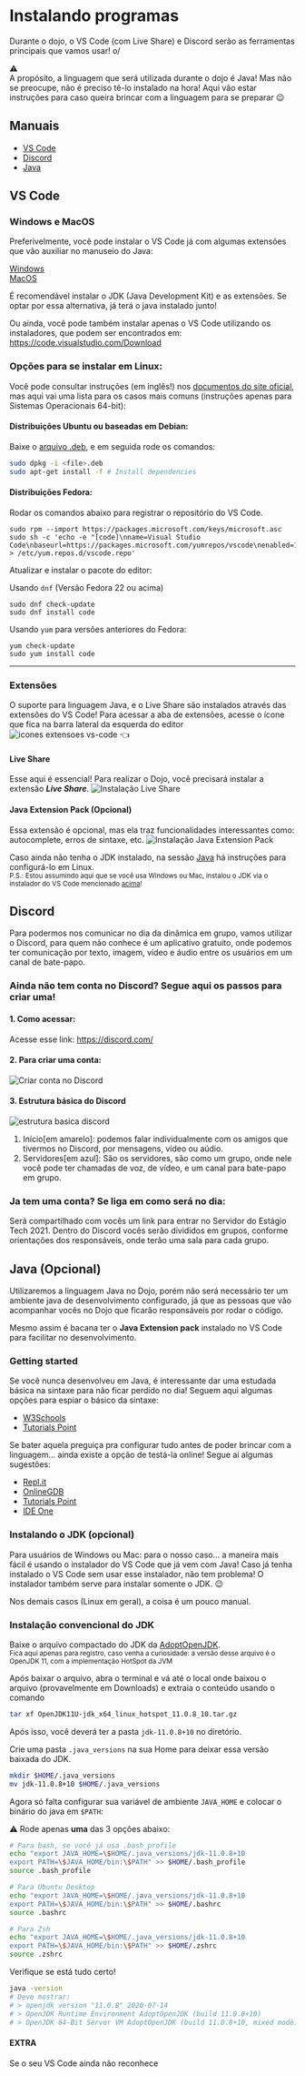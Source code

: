 # Instalando programas

Durante o dojo, o VS Code (com Live Share) e Discord serão as ferramentas principais que vamos usar! o/

:warning:  
A propósito, a linguagem que será utilizada durante o dojo é Java! Mas não se preocupe, não é preciso tê-lo instalado na hora! Aqui vão estar instruções para caso queira brincar com a linguagem para se preparar :wink:

## Manuais
- [VS Code](#vs-code)
- [Discord](#discord)
- [Java](#java)


## VS Code

### Windows e MacOS
Preferivelmente, você pode instalar o VS Code já com algumas extensões que vão auxiliar no manuseio do Java:

[Windows](https://aka.ms/vscode-java-installer-win)  
[MacOS](https://aka.ms/vscode-java-installer-mac)

É recomendável instalar o JDK (Java Development Kit) e as extensões. Se optar por essa alternativa, já terá o java instalado junto!

Ou ainda, você pode também instalar apenas o VS Code utilizando os instaladores, que podem ser encontrados em: https://code.visualstudio.com/Download

### Opções para se instalar em Linux:  
Você pode consultar instruções (em inglês!) nos [documentos do site oficial](https://code.visualstudio.com/docs/setup/linux), mas aqui vai uma lista para os casos mais comuns (instruções apenas para Sistemas Operacionais 64-bit):

#### Distribuições Ubuntu ou baseadas em Debian:
Baixe o [arquivo .deb](https://go.microsoft.com/fwlink/?LinkID=760868), e em seguida rode os comandos:
```bash
sudo dpkg -i <file>.deb
sudo apt-get install -f # Install dependencies
```

#### Distribuições Fedora:
Rodar os comandos abaixo para registrar o repositório do VS Code.
```
sudo rpm --import https://packages.microsoft.com/keys/microsoft.asc
sudo sh -c 'echo -e "[code]\nname=Visual Studio Code\nbaseurl=https://packages.microsoft.com/yumrepos/vscode\nenabled=1\ngpgcheck=1\ngpgkey=https://packages.microsoft.com/keys/microsoft.asc" > /etc/yum.repos.d/vscode.repo'
```

Atualizar e instalar o pacote do editor:

Usando `dnf` (Versão Fedora 22 ou acima)
```
sudo dnf check-update
sudo dnf install code
```

Usando `yum` para versões anteriores do Fedora:
```
yum check-update
sudo yum install code
```

---

### Extensões
O suporte para linguagem Java, e o Live Share são instalados através das extensões do VS Code! Para acessar a aba de extensões, acesse o ícone que fica na barra lateral da esquerda do editor  
![icones extensoes vs-code](imgs/extension-icon.png) :point_left:

#### Live Share
Esse aqui é essencial! Para realizar o Dojo, você precisará instalar a extensão ___Live Share___.
![Instalação Live Share](imgs/liveshare.gif)

#### Java Extension Pack (Opcional)
Essa extensão é opcional, mas ela traz funcionalidades interessantes como: autocomplete, erros de sintaxe, etc.
![Instalação Java Extension Pack](imgs/java-extension.gif)

Caso ainda não tenha o JDK instalado, na sessão [Java](#java) há instruções para configurá-lo em Linux.  
<small>P.S.: Estou assumindo aqui que se você usa Windows ou Mac, instalou o JDK via o instalador do VS Code mencionado [acima](#windows-e-macos)!</small>

## Discord
Para podermos nos comunicar no dia da dinâmica em grupo, vamos utilizar o Discord, para quem não conhece é um aplicativo gratuito, onde podemos ter comunicação por texto, imagem, vídeo e áudio entre os usuários em um canal de bate-papo.

### Ainda não tem conta no Discord? Segue aqui os passos para criar uma!
#### 1. Como acessar: 
Acesse esse link: https://discord.com/

#### 2. Para criar uma conta: 
![Criar conta no Discord](imgs/discord-2.gif)

#### 3. Estrutura básica do Discord
![estrutura basica discord](imgs/discord-basico.png)
1. Início[em amarelo]: podemos falar individualmente com os amigos que tivermos no Discord, por mensagens, vídeo ou aúdio.  </br> 
2. Servidores[em azul]: São os servidores, são como um grupo, onde nele você pode ter chamadas de voz, de vídeo, e um canal para bate-papo em grupo.


### Ja tem uma conta? Se liga em como será no dia:
Será compartilhado com vocês um link para entrar no Servidor do Estágio Tech 2021. Dentro do Discord vocês serão divididos em grupos, conforme orientações dos responsáveis, onde terão uma sala para cada grupo.

## Java (Opcional)
Utilizaremos a linguagem Java no Dojo, porém não será necessário ter um ambiente java de desenvolvimento configurado, já que as pessoas que vão acompanhar vocês no Dojo que ficarão responsáveis por rodar o código.

Mesmo assim é bacana ter o __Java Extension pack__ instalado no VS Code para facilitar no desenvolvimento.  

### Getting started
Se você nunca desenvolveu em Java, é interessante dar uma estudada básica na sintaxe para não ficar perdido no dia! Seguem aqui algumas opções para espiar o básico da sintaxe:
- [W3Schools](https://www.w3schools.com/java/java_syntax.asp)
- [Tutorials Point](https://www.tutorialspoint.com/java/java_basic_syntax.htm)

Se bater aquela preguiça pra configurar tudo antes de poder brincar com a linguagem... ainda existe a opção de testá-la online! Segue aí algumas sugestões:
- [Repl.it](https://repl.it/languages/java10)
- [OnlineGDB](https://www.onlinegdb.com/online_java_compiler)
- [Tutorials Point](https://www.tutorialspoint.com/compile_java_online.php)
- [IDE One](https://ideone.com/)

### Instalando o JDK (opcional)
Para usuários de Windows ou Mac: para o nosso caso... a maneira mais fácil é usando o instalador do VS Code que já vem com Java! Caso já tenha instalado o VS Code sem usar esse instalador, não tem problema! O instalador também serve para instalar somente o JDK. :wink:

Nos demais casos (Linux em geral), a coisa é um pouco manual. 
### Instalação convencional do JDK
Baixe o arquivo compactado do JDK da [AdoptOpenJDK](https://github.com/AdoptOpenJDK/openjdk11-binaries/releases/download/jdk-11.0.8+10/OpenJDK11U-jdk_x64_linux_hotspot_11.0.8_10.tar.gz).  
<small>Fica aqui apenas para registro, caso venha a curiosidade: a versão desse arquivo é o OpenJDK 11, com a implementação HotSpot da JVM</small>

Após baixar o arquivo, abra o terminal e vá até o local onde baixou o arquivo (provavelmente em Downloads) e extraia o conteúdo usando o comando
```bash
tar xf OpenJDK11U-jdk_x64_linux_hotspot_11.0.8_10.tar.gz
```
Após isso, você deverá ter a pasta `jdk-11.0.8+10` no diretório.

Crie uma pasta `.java_versions` na sua Home para deixar essa versão baixada do JDK.
```bash
mkdir $HOME/.java_versions
mv jdk-11.0.8+10 $HOME/.java_versions
```

Agora só falta configurar sua variável de ambiente `JAVA_HOME` e colocar o binário do java em `$PATH`:

:warning: Rode apenas __uma__ das 3 opções abaixo:

```bash
# Para bash, se você já usa .bash_profile
echo "export JAVA_HOME=\$HOME/.java_versions/jdk-11.0.8+10
export PATH=\$JAVA_HOME/bin:\$PATH" >> $HOME/.bash_profile
source .bash_profile

# Para Ubuntu Desktop
echo "export JAVA_HOME=\$HOME/.java_versions/jdk-11.0.8+10
export PATH=\$JAVA_HOME/bin:\$PATH" >> $HOME/.bashrc
source .bashrc

# Para Zsh
echo "export JAVA_HOME=\$HOME/.java_versions/jdk-11.0.8+10
export PATH=\$JAVA_HOME/bin:\$PATH" >> $HOME/.zshrc
source .zshrc
```

Verifique se está tudo certo!
```bash
java -version
# Deve mostrar:
# > openjdk version "11.0.8" 2020-07-14
# > OpenJDK Runtime Environment AdoptOpenJDK (build 11.0.8+10)
# > OpenJDK 64-Bit Server VM AdoptOpenJDK (build 11.0.8+10, mixed mode)
```

#### EXTRA
Se o seu VS Code ainda não reconhece 